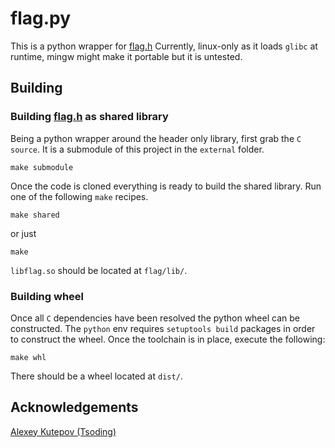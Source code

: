 # flag.py

This is a python wrapper for [flag.h](https://github.com/tsoding/flag.h)
Currently, linux-only as it loads `glibc` at runtime, mingw might make it portable but it is untested.

## Building

### Building [flag.h](https://github.com/tsoding/flag.h) as shared library

Being a python wrapper around the header only library, first grab the `C source`. It is a submodule of this project in the `external` folder.
```shell
make submodule
```

Once the code is cloned everything is ready to build the shared library. Run one of the following `make` recipes.
```shell
make shared
```
or just
```shell
make
```
`libflag.so` should be located at `flag/lib/`.

### Building wheel
Once all `C` dependencies have been resolved the python wheel can be constructed. The `python` env requires `setuptools build` packages in order to construct the wheel. Once the toolchain is in place, execute the following:
```shell
make whl
```
There should be a wheel located at `dist/`.

## Acknowledgements

[Alexey Kutepov (Tsoding)](https://github.com/tsoding)